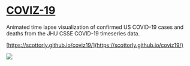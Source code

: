 # [**COVIZ-19**](https://scottorly.github.io/coviz19/)

Animated time lapse visualization of confirmed US COVID-19 cases and deaths from the JHU CSSE COVID-19 timeseries data.

[https://scottorly.github.io/coviz19/](https://scottorly.github.io/coviz19/)

![](coviz19.gif)